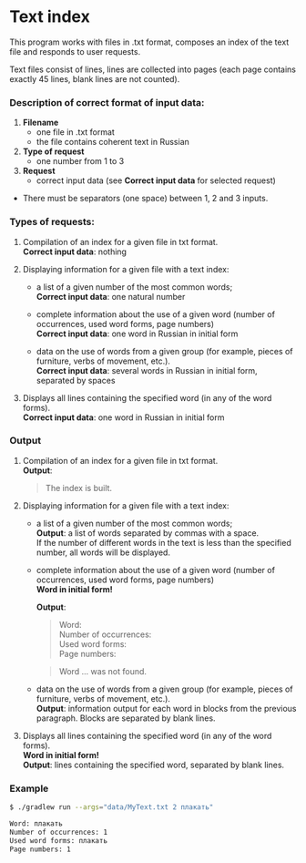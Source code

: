 # Text index

This program works with files in .txt format, composes an index of the text file and responds to user requests.  

Text files consist of lines, lines are collected into pages 
(each page contains exactly 45 lines, blank lines are not counted).

### Description of correct format of input data:

1. **Filename**
    * one file in .txt format
    * the file contains coherent text in Russian
2. **Type of request**
    * one number from 1 to 3
3. **Request**
    * correct input data (see **Correct input data** for selected request)
    
- There must be separators (one space) between 1, 2 and 3 inputs. 

### Types of requests:

1. Compilation of an index for a given file in txt format.  
    **Correct input data**: nothing  
    
2. Displaying information for a given file with a text index:
    * a list of a given number of the most common words;  
        **Correct input data**: one natural number  
        
    * complete information about the use of a given word
    (number of occurrences, used word forms, page numbers)  
        **Correct input data**: one word in Russian in initial form
        
    * data on the use of words from a given group
    (for example, pieces of furniture, verbs of movement, etc.).  
        **Correct input data**: several words in Russian in initial form, separated by spaces   
         
3. Displays all lines containing the specified word (in any of the word forms).  
    **Correct input data**: one word in Russian in initial form

### Output

1. Compilation of an index for a given file in txt format.  
    **Output**:
    > The index is built. 
    
2. Displaying information for a given file with a text index:
    * a list of a given number of the most common words;  
        **Output**: a list of words separated by commas with a space.  
        If the number of different words in the text is less than the specified number, all words will be displayed. 
        
    * complete information about the use of a given word
    (number of occurrences, used word forms, page numbers)   
    **Word in initial form!**  
 
        **Output**: 
        > Word:  
        Number of occurrences:  
        Used word forms:   
        Page numbers:
        
        > Word ... was not found.
        
    * data on the use of words from a given group
    (for example, pieces of furniture, verbs of movement, etc.).  
        **Output**: information output for each word in blocks from the previous paragraph.
        Blocks are separated by blank lines.
                 
3. Displays all lines containing the specified word (in any of the word forms).  
**Word in initial form!**  
    **Output**: lines containing the specified word, separated by blank lines.

   
### Example

````bash
$ ./gradlew run --args="data/MyText.txt 2 плакать"

Word: плакать
Number of occurrences: 1
Used word forms: плакать
Page numbers: 1
````
